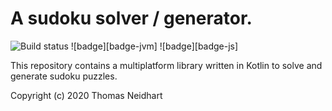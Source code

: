 
A sudoku solver / generator.
============================

![Build status](https://github.com/netomi/sudoku-solver/workflows/build-status/badge.svg)
![badge][badge-jvm]
![badge][badge-js]

This repository contains a multiplatform library written in
Kotlin to solve and generate sudoku puzzles.

Copyright (c) 2020 Thomas Neidhart
